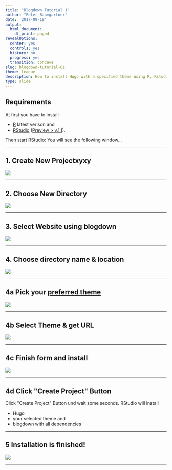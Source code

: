 ```yaml
---
title: "Blogdown Tutorial 1"
author: "Peter Baumgartner"
date: '2017-09-19'
output:
  html_document:
    df_print: paged
revealOptions:
  center: yes
  controls: yes
  history: no
  progress: yes
  transition: concave
slug: blogdown-tutorial-01
theme: league
description: How to install Hugo with a specified theme using R, Rstudio and blogdown
type: slide
---
```





## Requirements

At first you have to install 

- [R](https://cran.r-project.org/) latest verison and 
- [RStudio](https://www.rstudio.com/products/RStudio/) ([Preview > v.1.1](https://www.rstudio.com/products/rstudio/download/preview/)). 

Then start RStudio: You will see the following window...

---

## 1. Create New Projectxyxy

<img src="/img/blogdown-tutorial/create-new-project.png">
<!-- .element height="70%" width="70%" -->


---

## 2. Choose New Directory

<img src="/img/blogdown-tutorial/create-new-directory.png">
<!-- .element height="70%" width="70%" -->

---

## 3. Select Website using blogdown

<img src="/img/blogdown-tutorial/create-website-using-blogdown.png">
<!-- .element height="70%" width="70%" -->

---

## 4. Choose directory name & location

<img src="/img/blogdown-tutorial/create-website-using-hugo-and-blogdown.png">
<!-- .element height="70%" width="70%" -->

___


## 4a Pick your [preferred theme](https://themes.gohugo.io/)

<img src="/img/blogdown-tutorial/hugo-themes.png">
<!-- .element height="70%" width="70%" -->

___

## 4b Select Theme & get URL

<img src="/img/blogdown-tutorial/academic-theme.png">
<!-- .element height="70%" width="70%" -->

___

## 4c Finish form and install

<img src="/img/blogdown-tutorial/create-website-using-hugo-and-blogdown.png">
<!-- .element height="70%" width="70%" -->

___

## 4d Click "Create Project" Button

Click "Create Project" Button und wait some seconds. RStudio will install

- Hugo
- your selected theme and
- blogdown with all dependencies

---

## 5 Installation is finished!

<img src="/img/blogdown-tutorial/four-pane-view-after-installation.png">
<!-- .element height="70%" width="70%" -->

---
